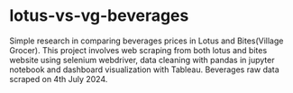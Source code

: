 # lotus-vs-vg-beverages
Simple research in comparing beverages prices in Lotus and Bites(Village Grocer). This project involves web scraping from both lotus and bites website using selenium webdriver, data cleaning with pandas in jupyter notebook and dashboard visualization with Tableau. Beverages raw data scraped on 4th July 2024.

